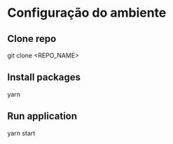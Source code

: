 # Configuração do ambiente
## Clone repo
git clone <REPO_NAME>

## Install packages
yarn

## Run application
yarn start
